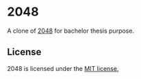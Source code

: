 # 2048
A clone of [2048](https://github.com/gabrielecirulli/2048) for bachelor thesis purpose.


## License
2048 is licensed under the [MIT license.](https://github.com/gabrielecirulli/2048/blob/master/LICENSE.txt)


